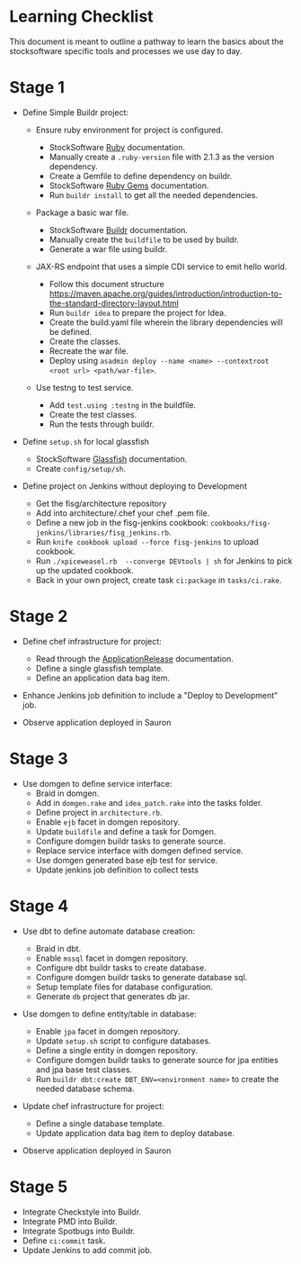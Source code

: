 # Learning Checklist

This document is meant to outline a pathway to learn the basics about the stocksoftware specific tools
and processes we use day to day.

# Stage 1

* Define Simple Buildr project:
    * Ensure ruby environment for project is configured.
        * StockSoftware [Ruby](Ruby.md) documentation.
        * Manually create a `.ruby-version` file with 2.1.3 as the version dependency.
        * Create a Gemfile to define dependency on buildr.
        * StockSoftware [Ruby Gems](http://guides.rubygems.org/rubygems-basics/) documentation.
        * Run `buildr install` to get all the needed dependencies.

    * Package a basic war file.
        * StockSoftware [Buildr](Buildr.md) documentation.
        * Manually create the `buildfile` to be used by buildr.
        * Generate a war file using buildr.

    * JAX-RS endpoint that uses a simple CDI service to emit hello world.
        * Follow this document structure https://maven.apache.org/guides/introduction/introduction-to-the-standard-directory-layout.html
        * Run `buildr idea` to prepare the project for Idea.
        * Create the build.yaml file wherein the library dependencies will be defined.
        * Create the classes.
        * Recreate the war file.
        * Deploy using `asadmin deploy --name <name> --contextroot <root url> <path/war-file>`.

    * Use testng to test service.
        * Add `test.using :testng` in the buildfile.
        * Create the test classes.
        * Run the tests through buildr.

* Define `setup.sh` for local glassfish
    * StockSoftware [Glassfish](GlassFish.md) documentation.
    * Create `config/setup/sh`.

* Define project on Jenkins without deploying to Development
    * Get the fisg/architecture repository
    * Add into architecture/.chef your chef .pem file.
    * Define a new job in the fisg-jenkins cookbook: `cookbooks/fisg-jenkins/libraries/fisg_jenkins.rb`.
    * Run `knife cookbook upload --force fisg-jenkins` to upload cookbook.
    * Run `./xpiceweasel.rb  --converge DEVtools | sh` for Jenkins to pick up the updated cookbook.
    * Back in your own project, create task `ci:package` in `tasks/ci.rake`.

# Stage 2

* Define chef infrastructure for project:
    * Read through the [ApplicationRelease](ApplicationRelease.md) documentation.
    * Define a single glassfish template.
    * Define an application data bag item.

* Enhance Jenkins job definition to include a "Deploy to Development" job.

* Observe application deployed in Sauron

# Stage 3

* Use domgen to define service interface:
    * Braid in domgen.
    * Add in `domgen.rake` and `idea_patch.rake` into the tasks folder.
    * Define project in `architecture.rb`.
    * Enable `ejb` facet in domgen repository.
    * Update `buildfile` and define a task for Domgen.
    * Configure domgen buildr tasks to generate source.
    * Replace service interface with domgen defined service.
    * Use domgen generated base ejb test for service.
    * Update jenkins job definition to collect tests

# Stage 4

* Use dbt to define automate database creation:
    * Braid in dbt.
    * Enable `mssql` facet in domgen repository.
    * Configure dbt buildr tasks to create database.
    * Configure domgen buildr tasks to generate database sql.
    * Setup template files for database configuration.
    * Generate `db` project that generates db jar.
* Use domgen to define entity/table in database:
    * Enable `jpa` facet in domgen repository.
    * Update `setup.sh` script to configure databases.
    * Define a single entity in domgen repository.
    * Configure domgen buildr tasks to generate source for jpa entities and jpa base test classes.
    * Run `buildr dbt:create DBT_ENV=<environment name>` to create the needed database schema.
* Update chef infrastructure for project:
    * Define a single database template.
    * Update application data bag item to deploy database.

* Observe application deployed in Sauron

# Stage 5

* Integrate Checkstyle into Buildr.
* Integrate PMD into Buildr.
* Integrate Spotbugs into Buildr.
* Define `ci:commit` task.
* Update Jenkins to add commit job.
